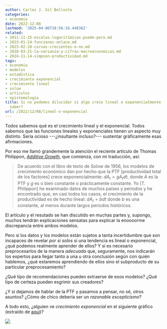 ```yaml
---
author: Carlos J. Gil Bellosta
categories:
- economía
date: 2022-12-08
lastmod: '2025-04-06T18:56:16.448362'
related:
- 2011-11-25-escalas-logaritimicas-puede-pero.md
- 2023-01-24-funciones-enlace.md
- 2023-02-28-curvas-crecientes-o-no.md
- 2010-03-21-la-varianza-y-cifras-macroeconomicas.md
- 2024-11-14-simpson-productividad.md
tags:
- economía
- modelos
- estadística
- crecimiento exponencial
- crecimiento lineal
- solow
- artículos
- epistemología
title: Si no podemos dilucidar si algo crece lineal o exponencialmente, ¿qué podemos
  saber?
url: /2022/12/08/lineal-o-exponencial
---
```


Todos sabemos qué es el crecimiento lineal y el exponencial. Todos sabemos que las funciones lineales y exponenciales tienen un aspecto muy distinto. Sería ocioso ---¿insultante incluso?--- sustentar gráficamente esas afirmaciones.

Por eso me llamó grandemente la atención el reciente artículo de Thomas Philippon,
[_Additive Growth_](https://pages.stern.nyu.edu/~tphilipp/papers/AddGrowth_macro.pdf),
que comienza, con mi traducción, así:

> De acuerdo con el libro de texto de Solow de 1956, los modelos de crecimiento económico dan por hecho que la PTF [productividad total de los factores] crece exponencialmente: $dA_t = gA_tdt$, donde $A$ es la PTF y $g$ es o bien constante o prácticamente constante. Yo [T. Philippon] he examinado datos de muchos países y periodos y he encontrado que, en casi todos los casos, el crecimiento de la productividad es de hecho lineal: $dA_t = bdt$ donde $b$ es una constante, al menos durante largos periodos históricos.

El artículo y el resutado se han discutido en muchas partes y, supongo, muchos tendrán explicaciones sensatas para explicar la enoooorme discrepancia entre ambos modelos.

Pero si los datos y los modelos están sujetos a tanta incertidumbre que son incapaces de revelar _por sí solos_ si una tendencia es lineal o exponencial, ¿qué podemos realmente aprender de ellos? Y si es necesario preprocesarlos de la manera _adecuada_ que, seguramente, nos indicarán los expertos para llegar tanto a una u otra conclusión según con quién hablemos, ¿qué estaremos aprendiendo de ellos sino el subproducto de su particular preprocesamiento?

¿Qué tipo de recomendaciones pueden extraerse de esos modelos? ¿Qué tipo de certeza pueden esgrimir sus creadores?

¿Y si dejamos de hablar de la PTF y pasamos a pensar, no sé, otros asuntos? ¿Cómo de chico debería ser un _razonable escepticismo_?

A todo esto, ¿alguien ve _crecimiento exponencial_ en el siguiente gráfico (extraído de [aquí](https://www.funcas.es/articulos/productividad-y-reformas-estructurales-esa-es-la-cuestion/))?

![](/wp-uploads/2022/12/ptf.png#center)